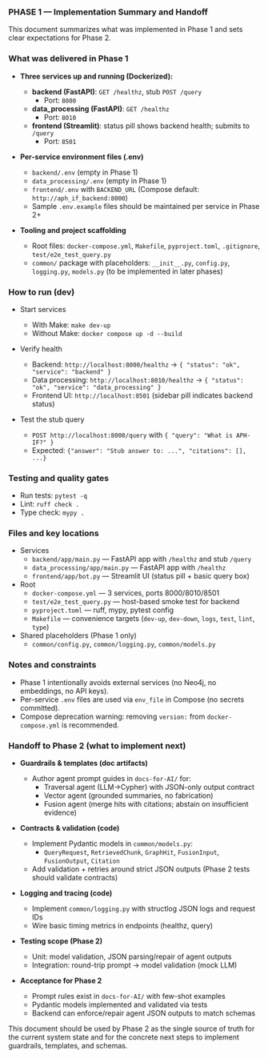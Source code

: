 ### PHASE 1 — Implementation Summary and Handoff

This document summarizes what was implemented in Phase 1 and sets clear expectations for Phase 2.

### What was delivered in Phase 1
- **Three services up and running (Dockerized):**
  - **backend (FastAPI)**: `GET /healthz`, stub `POST /query`
    - Port: `8000`
  - **data_processing (FastAPI)**: `GET /healthz`
    - Port: `8010`
  - **frontend (Streamlit)**: status pill shows backend health; submits to `/query`
    - Port: `8501`

- **Per-service environment files (.env)**
  - `backend/.env` (empty in Phase 1)
  - `data_processing/.env` (empty in Phase 1)
  - `frontend/.env` with `BACKEND_URL` (Compose default: `http://aph_if_backend:8000`)
  - Sample `.env.example` files should be maintained per service in Phase 2+

- **Tooling and project scaffolding**
  - Root files: `docker-compose.yml`, `Makefile`, `pyproject.toml`, `.gitignore`, `test/e2e_test_query.py`
  - `common/` package with placeholders: `__init__.py`, `config.py`, `logging.py`, `models.py` (to be implemented in later phases)

### How to run (dev)
- Start services
  - With Make: `make dev-up`
  - Without Make: `docker compose up -d --build`

- Verify health
  - Backend: `http://localhost:8000/healthz` → `{ "status": "ok", "service": "backend" }`
  - Data processing: `http://localhost:8010/healthz` → `{ "status": "ok", "service": "data_processing" }`
  - Frontend UI: `http://localhost:8501` (sidebar pill indicates backend status)

- Test the stub query
  - `POST http://localhost:8000/query` with `{ "query": "What is APH-IF?" }`
  - Expected: `{"answer": "Stub answer to: ...", "citations": [], ...}`

### Testing and quality gates
- Run tests: `pytest -q`
- Lint: `ruff check .`
- Type check: `mypy .`

### Files and key locations
- Services
  - `backend/app/main.py` — FastAPI app with `/healthz` and stub `/query`
  - `data_processing/app/main.py` — FastAPI app with `/healthz`
  - `frontend/app/bot.py` — Streamlit UI (status pill + basic query box)
- Root
  - `docker-compose.yml` — 3 services, ports 8000/8010/8501
  - `test/e2e_test_query.py` — host-based smoke test for backend
  - `pyproject.toml` — ruff, mypy, pytest config
  - `Makefile` — convenience targets (`dev-up`, `dev-down`, `logs`, `test`, `lint`, `type`)
- Shared placeholders (Phase 1 only)
  - `common/config.py`, `common/logging.py`, `common/models.py`

### Notes and constraints
- Phase 1 intentionally avoids external services (no Neo4j, no embeddings, no API keys).
- Per-service `.env` files are used via `env_file` in Compose (no secrets committed).
- Compose deprecation warning: removing `version:` from `docker-compose.yml` is recommended.

### Handoff to Phase 2 (what to implement next)
- **Guardrails & templates (doc artifacts)**
  - Author agent prompt guides in `docs-for-AI/` for:
    - Traversal agent (LLM→Cypher) with JSON-only output contract
    - Vector agent (grounded summaries, no fabrication)
    - Fusion agent (merge hits with citations; abstain on insufficient evidence)

- **Contracts & validation (code)**
  - Implement Pydantic models in `common/models.py`:
    - `QueryRequest`, `RetrievedChunk`, `GraphHit`, `FusionInput`, `FusionOutput`, `Citation`
  - Add validation + retries around strict JSON outputs (Phase 2 tests should validate contracts)

- **Logging and tracing (code)**
  - Implement `common/logging.py` with structlog JSON logs and request IDs
  - Wire basic timing metrics in endpoints (healthz, query)

- **Testing scope (Phase 2)**
  - Unit: model validation, JSON parsing/repair of agent outputs
  - Integration: round-trip prompt → model validation (mock LLM)

- **Acceptance for Phase 2**
  - Prompt rules exist in `docs-for-AI/` with few-shot examples
  - Pydantic models implemented and validated via tests
  - Backend can enforce/repair agent JSON outputs to match schemas

This document should be used by Phase 2 as the single source of truth for the current system state and for the concrete next steps to implement guardrails, templates, and schemas.


